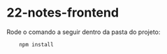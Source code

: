 # 22-notes-frontend

Rode o comando a seguir dentro da pasta do projeto:
            
        npm install